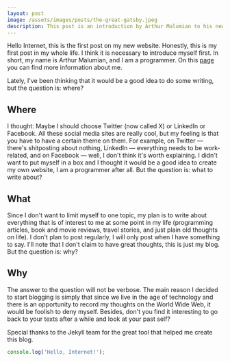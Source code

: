 ```yaml
---
layout: post
image: /assets/images/posts/the-great-gatsby.jpeg
description: This post is an introduction by Arthur Malumian to his new personal website and blog. It's his very first blog post.
---
```


Hello Internet, this is the first post on my new website. Honestly, this is my first post in my whole life. I think it is necessary to introduce myself first. In short, my name is Arthur Malumian, and I am a programmer. On this [page](/about/) you can find more information about me.

Lately, I've been thinking that it would be a good idea to do some writing, but the question is: where?

## Where

I thought: Maybe I should choose Twitter (now called X) or LinkedIn or Facebook. All these social media sites are really cool, but my feeling is that you have to have a certain theme on them. For example, on Twitter — there's shitposting about nothing, LinkedIn — everything needs to be work-related, and on Facebook — well, I don't think it's worth explaining. I didn't want to put myself in a box and I thought it would be a good idea to create my own website, I am a programmer after all. But the question is: what to write about?

## What

Since I don't want to limit myself to one topic, my plan is to write about everything that is of interest to me at some point in my life (programming articles, book and movie reviews, travel stories, and just plain old thoughts on life). I don't plan to post regularly, I will only post when I have something to say. I'll note that I don't claim to have great thoughts, this is just my blog. But the question is: why?

## Why

The answer to the question will not be verbose. The main reason I decided to start blogging is simply that since we live in the age of technology and there is an opportunity to record my thoughts on the World Wide Web, it would be foolish to deny myself. Besides, don't you find it interesting to go back to your texts after a while and look at your past self?

Special thanks to the Jekyll team for the great tool that helped me create this blog.

```js
console.log('Hello, Internet!');
```
